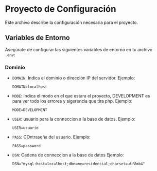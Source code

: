# Proyecto de Configuración  

Este archivo describe la configuración necesaria para el proyecto.  

## Variables de Entorno  

Asegúrate de configurar las siguientes variables de entorno en tu archivo `.env`:  

### Dominio  

- `DOMAIN`: Indica el dominio o dirección IP del servidor. Ejemplo:  
  ```env  
  DOMAIN=localhost

- `MODE`: Indica el modo en el que estara el proyecto, DEVELOPMENT es para ver todo los errores y sigerencia que tira php. Ejemplo:  
  ```env  
  MODE=DEVELOPMENT

- `USER`: usuario para la conneccion a la base de datos. Ejemplo:  
  ```env  
  USER=usuario

- `PASS`: COntraseña del usuario. Ejemplo:  
  ```env  
  PASS=password

- `DSN`: Cadena de conneccion a la base de datos Ejemplo:  
  ```env  
  DSN="mysql:host=localhost;dbname=residencial;charset=utf8mb4"